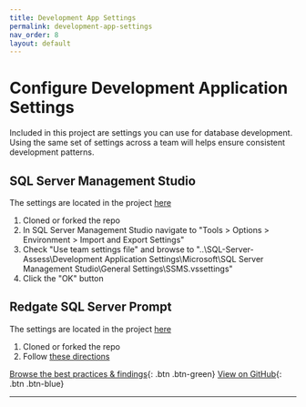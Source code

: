 ```yaml
---
title: Development App Settings
permalink: development-app-settings
nav_order: 8
layout: default
---
```


# Configure Development Application Settings

Included in this project are settings you can use for database development. Using the same set of settings across a team will helps ensure consistent development patterns.

## SQL Server Management Studio

The settings are located in the project [here](https://github.com/kevinmartintech/sp_Develop/tree/master/Development%20Application%20Settings/Microsoft/SQL%20Server%20Management%20Studio/General%20Settings)

1. Cloned or forked the repo
2. In SQL Server Management Studio navigate to "Tools > Options > Environment > Import and Export Settings"
3. Check "Use team settings file" and browse to "..\SQL-Server-Assess\Development Application Settings\Microsoft\SQL Server Management Studio\General Settings\SSMS.vssettings"
4. Click the "OK" button

## Redgate SQL Server Prompt

The settings are located in the project [here](https://github.com/kevinmartintech/sp_Develop/tree/master/Development%20Application%20Settings/Red%20Gate/SQL%20Prompt)

1. Cloned or forked the repo
2. Follow [these directions](https://documentation.red-gate.com/sp/managing-sql-prompt-behavior/sharing-your-settings)

[Browse the best practices & findings](best-practices-and-findings){: .btn .btn-green}
[View on GitHub](https://github.com/kevinmartintech/sp_Develop){: .btn .btn-blue}

---